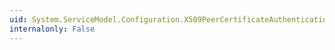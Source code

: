```yaml
---
uid: System.ServiceModel.Configuration.X509PeerCertificateAuthenticationElement.CustomCertificateValidatorType
internalonly: False
---
```


